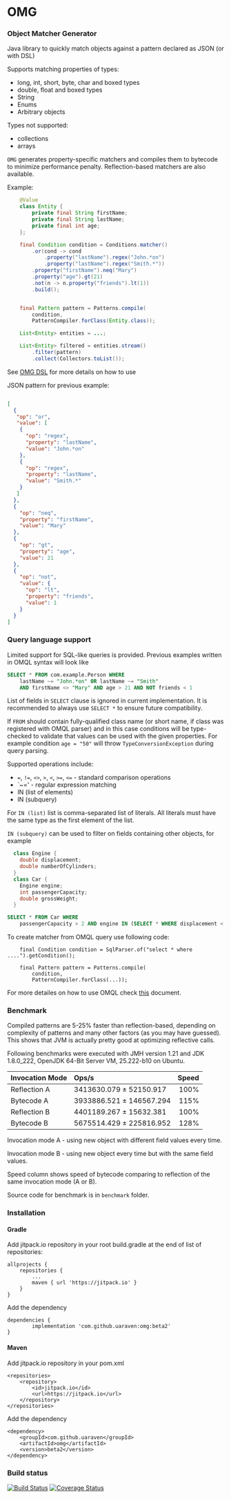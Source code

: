 # OMG

### Object Matcher Generator

Java library to quickly match objects against a pattern declared as JSON (or with DSL)

Supports matching properties of types:

- long, int, short, byte, char and boxed types
- double, float and boxed types
- String
- Enums
- Arbitrary objects 

Types not supported:
- collections
- arrays

`OMG` generates property-specific matchers and compiles them to bytecode to minimize performance penalty. 
Reflection-based matchers are also available.

Example:
```java
    @Value
    class Entity {
        private final String firstName;
        private final String lastName;
        private final int age;
    };

    final Condition condition = Conditions.matcher()
        .or(cond -> cond
            .property("lastName").regex("John.*on")
            .property("lastName").regex("Smith.*"))
        .property("firstName").neq("Mary")
        .property("age").gt(21)
        .not(n -> n.property("friends").lt(1))
        .build();


    final Pattern pattern = Patterns.compile(
        condition, 
        PatternCompiler.forClass(Entity.class));

    List<Entity> entities = ...;

    List<Entity> filtered = entities.stream()
        .filter(pattern)
        .collect(Collectors.toList());

```

See [OMG DSL](docs/dsl.md) for more details on how to use 

JSON pattern for previous example:

```json

[
  {
   "op": "or",
   "value": [
    {
      "op": "regex",
      "property": "lastName",
      "value": "John.*on"
    },
    {
      "op": "regex",
      "property": "lastName",
      "value": "Smith.*"
    }
   ]
  },
  {
    "op": "neq",
    "property": "firstName",
    "value": "Mary"
  },
  {
    "op": "gt",
    "property": "age",
    "value": 21
  },
  {
    "op": "not",
    "value": {
      "op": "lt",
      "property": "friends",
      "value": 1
    }
  }
]  

```

### Query language support

Limited support for SQL-like queries is provided.
Previous examples written in OMQL syntax will look like

```sql
SELECT * FROM com.example.Person WHERE 
    lastName ~= "John.*on" OR lastName ~= "Smith" 
    AND firstName <> "Mary" AND age > 21 AND NOT friends < 1
```

List of fields in `SELECT` clause is ignored in current implementation. It is recommended to always use `SELECT *` to
ensure future compatibility.

If `FROM` should contain fully-qualified class name (or short name, if class was registered with OMQL parser) and in this case conditions will be
type-checked to validate that values can be used with the given properties. For example condition `age = "50"` 
will throw `TypeConversionException` during query parsing.

 
Supported operations include:

- `=`, `!=`, `<>`, `>`, `<`, `>=`, `<=` - standard comparison operations
- `~=' - regular expression matching
- IN (list of elements)
- IN (subquery)

For `IN (list)` list is comma-separated list of literals. All literals must have the same type as the first element of the list.

`IN (subquery)` can be used to filter on fields containing other objects, for example
```java
  class Engine {
    double displacement;
    double numberOfCylinders;
  } 
  class Car {
    Engine engine;
    int passengerCapacity;
    double grossWeight;
  }   
```
```sql
SELECT * FROM Car WHERE 
    passengerCapacity > 2 AND engine IN (SELECT * WHERE displacement < 3.2)
```

To create matcher from OMQL query use following code:
```
    final Condition condition = SqlParser.of("select * where ....").getCondition();

    final Pattern pattern = Patterns.compile(
        condition, 
        PatternCompiler.forClass(...));
```

For more detailes on how to use OMQL check [this](docs/omql.md) document. 

### Benchmark

Compiled patterns are 5-25% faster than reflection-based, depending on complexity of patterns and many other factors (as you may have guessed). This shows that JVM is actually pretty good at optimizing reflective calls.

Following benchmarks were executed with JMH version 1.21 and JDK 1.8.0_222, OpenJDK 64-Bit Server VM, 25.222-b10 on Ubuntu.

| Invocation Mode  | Ops/s                    | Speed |
|:-----------------|:-------------------------|------:|
| Reflection A     | 3413630.079 ±  52150.917 | 100%  |
| Bytecode A       | 3933886.521 ± 146567.294 | 115%  |
| Reflection B     | 4401189.267 ±  15632.381 | 100%  |
| Bytecode B       | 5675514.429 ± 225816.952 | 128%  |


Invocation mode A - using new object with different field values every time.

Invocation mode B - using new object every time but with the same field values.

Speed column shows speed of bytecode comparing to reflection of the same invocation mode (A or B).

Source code for benchmark is in `benchmark` folder.

### Installation

#### Gradle
Add jitpack.io repository in your root build.gradle at the end of list of repositories:

	allprojects {
		repositories {
			...
			maven { url 'https://jitpack.io' }
		}
	}

Add the dependency

	dependencies {
	        implementation 'com.github.uaraven:omg:beta2'
	}
	
#### Maven

Add jitpack.io repository in your pom.xml

    <repositories>
		<repository>
		    <id>jitpack.io</id>
		    <url>https://jitpack.io</url>
		</repository>
	</repositories>

Add the dependency

	<dependency>
	    <groupId>com.github.uaraven</groupId>
	    <artifactId>omg</artifactId>
	    <version>beta2</version>
	</dependency>

### Build status

[![Build Status](https://travis-ci.org/uaraven/omg.svg?branch=master)](https://travis-ci.org/uaraven/omg) [![Coverage Status](https://coveralls.io/repos/github/uaraven/omg/badge.svg?branch=master)](https://coveralls.io/github/uaraven/omg?branch=master)
